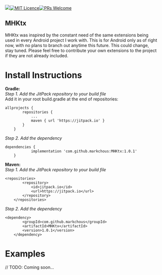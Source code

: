 [![](https://jitpack.io/v/markchous/MHKtx.svg)](https://jitpack.io/#markchous/MHKtx)[![MIT Licence](https://badges.frapsoft.com/os/mit/mit.svg?v=103)](https://opensource.org/licenses/mit-license.php)[![PRs Welcome](https://img.shields.io/badge/PRs-welcome-brightgreen.svg)](http://makeapullrequest.com)

## MHKtx
MHKtx was inspired by the constant need of the same extensions being used in every Android project I work with. This is for Android only as of right now, with no plans to branch out anytime this future. This could change, stay tuned. Please feel free to contribute your own extensions to the project if they are not already included. 

# Install Instructions
__Gradle:__  
_Step 1. Add the JitPack repository to your build file_  
Add it in your root build.gradle at the end of repositories:
```
allprojects {
		repositories {
			...
			maven { url 'https://jitpack.io' }
		}
	}
```
_Step 2. Add the dependency_
```
dependencies {
	        implementation 'com.github.markchous:MHKtx:1.0.1'
	}
```

__Maven:__  
_Step 1. Add the JitPack repository to your build file_
```
<repositories>
		<repository>
		    <id>jitpack.io</id>
		    <url>https://jitpack.io</url>
		</repository>
	</repositories>
```
_Step 2. Add the dependency_
```
<dependency>
	    <groupId>com.github.markchous</groupId>
	    <artifactId>MHKtx</artifactId>
	    <version>1.0.1</version>
	</dependency>
```

# Examples
// TODO: Coming soon...
